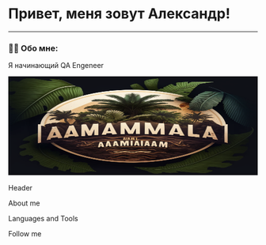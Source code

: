 # Привет, меня зовут Александр!

---

### :man_technologist: Обо мне:

Я начинающий QA Engeneer

<p align="center">
 <img width="600", height="200" src="asserts/fon.png"/>
</p>


Header

About me

Languages and Tools

Follow me
